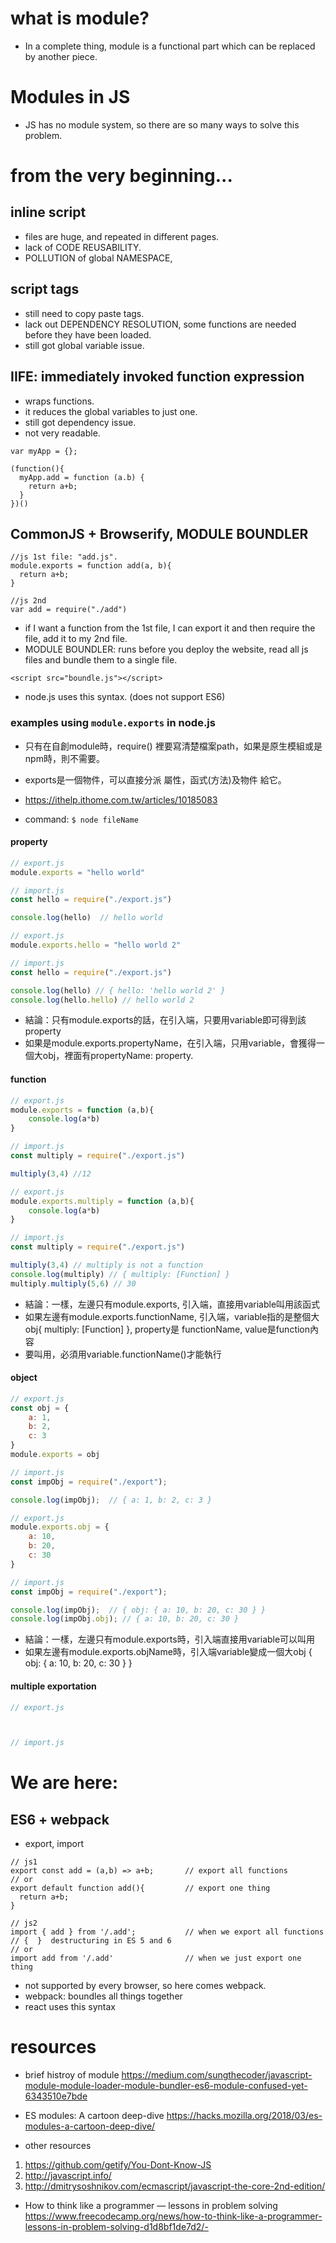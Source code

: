 # what is module?
- In a complete thing, module is a functional part which can be replaced by another piece.

# Modules in JS
- JS has no module system, so there are so many ways to solve this problem.

# from the very beginning...

## inline script
- files are huge, and repeated in different pages.
- lack of CODE REUSABILITY.
- POLLUTION of global NAMESPACE, 

## script tags
- still need to copy paste tags.
- lack out DEPENDENCY RESOLUTION, some functions are needed before they have been loaded.
- still got global variable issue.

## IIFE: immediately invoked function expression
- wraps functions.
- it reduces the global variables to just one.
- still got dependency issue.
- not very readable.

```
var myApp = {};

(function(){
  myApp.add = function (a.b) {
    return a+b;
  }
})()
```

## CommonJS + Browserify, MODULE BOUNDLER
```
//js 1st file: "add.js".
module.exports = function add(a, b){
  return a+b;
}

//js 2nd
var add = require("./add")

```
- if I want a function from the 1st file, I can export it and then require the file, add it to my 2nd file.
- MODULE BOUNDLER: runs before you deploy the website, read all js files and bundle them to a single file.
```
<script src="boundle.js"></script>
```
- node.js uses this syntax. (does not support ES6)


### examples using ```module.exports``` in node.js
- 只有在自創module時，require() 裡要寫清楚檔案path，如果是原生模組或是npm時，則不需要。
- exports是一個物件，可以直接分派 屬性，函式(方法)及物件 給它。
- https://ithelp.ithome.com.tw/articles/10185083

- command: 
```$ node fileName```

#### property
```js
// export.js
module.exports = "hello world"

// import.js
const hello = require("./export.js") 

console.log(hello)  // hello world

```

```js
// export.js
module.exports.hello = "hello world 2"

// import.js
const hello = require("./export.js") 

console.log(hello) // { hello: 'hello world 2' }
console.log(hello.hello) // hello world 2
```
- 結論：只有module.exports的話，在引入端，只要用variable即可得到該property
- 如果是module.exports.propertyName，在引入端，只用variable，會獲得一個大obj，裡面有propertyName: property.

#### function
``` js   // 匿名函式，或者有取名，但doesn't matter
// export.js
module.exports = function (a,b){
    console.log(a*b)
}

// import.js
const multiply = require("./export.js")

multiply(3,4) //12
```
```js
// export.js
module.exports.multiply = function (a,b){
    console.log(a*b)
}

// import.js
const multiply = require("./export.js")

multiply(3,4) // multiply is not a function
console.log(multiply) // { multiply: [Function] }
multiply.multiply(5,6) // 30
```
- 結論：一樣，左邊只有module.exports, 引入端，直接用variable叫用該函式
- 如果左邊有module.exports.functionName, 引入端，variable指的是整個大obj{ multiply: [Function] }, property是 functionName, value是function內容
- 要叫用，必須用variable.functionName()才能執行

#### object
```js
// export.js
const obj = {
    a: 1,
    b: 2,
    c: 3
}
module.exports = obj 

// import.js
const impObj = require("./export");

console.log(impObj);  // { a: 1, b: 2, c: 3 }
```
```js
// export.js
module.exports.obj = {
    a: 10,
    b: 20,
    c: 30
}

// import.js
const impObj = require("./export");

console.log(impObj);  // { obj: { a: 10, b: 20, c: 30 } }
console.log(impObj.obj); // { a: 10, b: 20, c: 30 }
```
- 結論：一樣，左邊只有module.exports時，引入端直接用variable可以叫用
- 如果左邊有module.exports.objName時，引入端variable變成一個大obj  { obj: { a: 10, b: 20, c: 30 } }


#### multiple exportation
```js
// export.js



// import.js


```



# We are here:
## ES6 + webpack
- export, import

```
// js1
export const add = (a,b) => a+b;       // export all functions
// or
export default function add(){         // export one thing
  return a+b;
}

// js2
import { add } from '/.add';           // when we export all functions  // {  }  destructuring in ES 5 and 6
// or
import add from '/.add'                // when we just export one thing
```
- not supported by every browser, so here comes webpack.
- webpack: boundles all things together
- react uses this syntax


# resources
- brief histroy of module
https://medium.com/sungthecoder/javascript-module-module-loader-module-bundler-es6-module-confused-yet-6343510e7bde

- ES modules: A cartoon deep-dive
https://hacks.mozilla.org/2018/03/es-modules-a-cartoon-deep-dive/

- other resources
1. https://github.com/getify/You-Dont-Know-JS
2. http://javascript.info/
3. http://dmitrysoshnikov.com/ecmascript/javascript-the-core-2nd-edition/

- How to think like a programmer — lessons in problem solving
https://www.freecodecamp.org/news/how-to-think-like-a-programmer-lessons-in-problem-solving-d1d8bf1de7d2/- 
